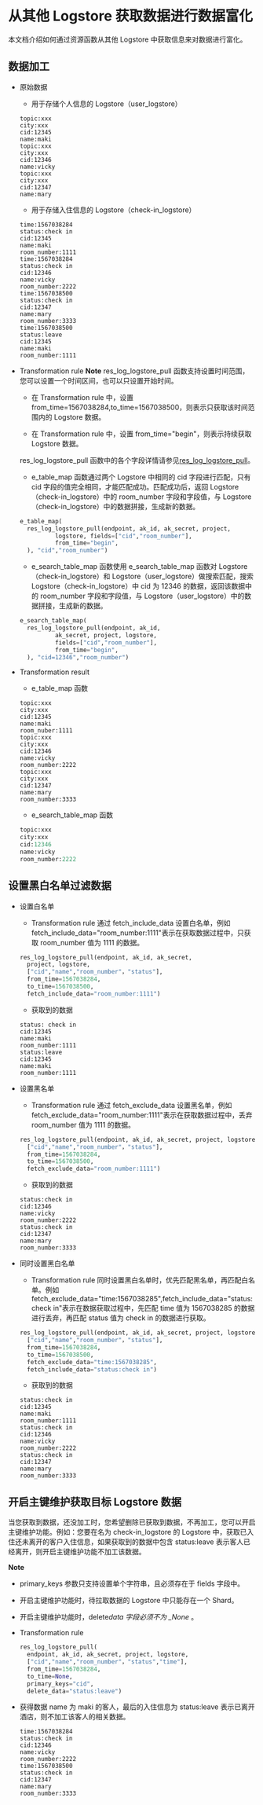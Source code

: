 # 从其他 Logstore 获取数据进行数据富化

本文档介绍如何通过资源函数从其他 Logstore 中获取信息来对数据进行富化。

## 数据加工

- 原始数据

  - 用于存储个人信息的 Logstore（user_logstore）

  ```
  topic:xxx
  city:xxx
  cid:12345
  name:maki
  topic:xxx
  city:xxx
  cid:12346
  name:vicky
  topic:xxx
  city:xxx
  cid:12347
  name:mary
  ```

  - 用于存储入住信息的 Logstore（check-in_logstore）

  ```
  time:1567038284
  status:check in
  cid:12345
  name:maki
  room_number:1111
  time:1567038284
  status:check in
  cid:12346
  name:vicky
  room_number:2222
  time:1567038500
  status:check in
  cid:12347
  name:mary
  room_number:3333
  time:1567038500
  status:leave
  cid:12345
  name:maki
  room_number:1111
  ```

- Transformation rule
  **Note** res_log_logstore_pull 函数支持设置时间范围，您可以设置一个时间区间，也可以只设置开始时间。

  - 在 Transformation rule 中，设置 from_time=1567038284,to_time=1567038500，则表示只获取该时间范围内的 Logstore 数据。

  - 在 Transformation rule 中，设置 from_time="begin"，则表示持续获取 Logstore 数据。

  res_log_logstore_pull 函数中的各个字段详情请参见[res_log_logstore_pull](https://help.aliyun.com/document_detail/129401.htm?spm=a2c4g.11186623.2.6.4ba253beQxaPuJ#section-b3c-kth-p0t)。

  - e_table_map 函数通过两个 Logstore 中相同的 cid 字段进行匹配，只有 cid 字段的值完全相同，才能匹配成功。匹配成功后，返回 Logstore（check-in_logstore）中的 room_number 字段和字段值，与 Logstore（check-in_logstore）中的数据拼接，生成新的数据。

  ```python
  e_table_map(
  	res_log_logstore_pull(endpoint, ak_id, ak_secret, project,
  			logstore, fields=["cid","room_number"],
  			from_time="begin",
  	), "cid","room_number")
  ```

  - e_search_table_map 函数使用 e_search_table_map 函数对 Logstore（check-in_logstore）和 Logstore（user_logstore）做搜索匹配，搜索 Logstore（check-in_logstore）中 cid 为 12346 的数据，返回该数据中的 room_number 字段和字段值，与 Logstore（user_logstore）中的数据拼接，生成新的数据。

  ```python
  e_search_table_map(
  	res_log_logstore_pull(endpoint, ak_id,
  			ak_secret, project, logstore,
  			fields=["cid","room_number"],
  			from_time="begin",
  	), "cid=12346","room_number")
  ```

- Transformation result

  - e_table_map 函数

  ```
  topic:xxx
  city:xxx
  cid:12345
  name:maki
  room_nuber:1111
  topic:xxx
  city:xxx
  cid:12346
  name:vicky
  room_number:2222
  topic:xxx
  city:xxx
  cid:12347
  name:mary
  room_number:3333
  ```

  - e_search_table_map 函数

  ```python
  topic:xxx
  city:xxx
  cid:12346
  name:vicky
  room_number:2222
  ```

## 设置黑白名单过滤数据

- 设置白名单

  - Transformation rule 通过 fetch_include_data 设置白名单，例如 fetch_include_data="room_number:1111"表示在获取数据过程中，只获取 room_number 值为 1111 的数据。

  ```python
  res_log_logstore_pull(endpoint, ak_id, ak_secret,
  	project, logstore,
  	["cid","name","room_number"，"status"],
  	from_time=1567038284,
  	to_time=1567038500,
  	fetch_include_data="room_number:1111")
  ```

  - 获取到的数据

  ```
  status: check in
  cid:12345
  name:maki
  room_number:1111
  status:leave
  cid:12345
  name:maki
  room_number:1111
  ```

- 设置黑名单

  - Transformation rule 通过 fetch_exclude_data 设置黑名单，例如 fetch_exclude_data="room_number:1111"表示在获取数据过程中，丢弃 room_number 值为 1111 的数据。

  ```python
  res_log_logstore_pull(endpoint, ak_id, ak_secret, project, logstore,
  	["cid","name","room_number"，"status"],
  	from_time=1567038284,
  	to_time=1567038500,
  	fetch_exclude_data="room_number:1111")
  ```

  - 获取到的数据

  ```
  status:check in
  cid:12346
  name:vicky
  room_number:2222
  status:check in
  cid:12347
  name:mary
  room_number:3333
  ```

- 同时设置黑白名单

  - Transformation rule 同时设置黑白名单时，优先匹配黑名单，再匹配白名单。例如 fetch_exclude_data="time:1567038285",fetch_include_data="status:check in"表示在数据获取过程中，先匹配 time 值为 1567038285 的数据进行丢弃，再匹配 status 值为 check in 的数据进行获取。

  ```python
  res_log_logstore_pull(endpoint, ak_id, ak_secret, project, logstore,
  	["cid","name","room_number"，"status"],
  	from_time=1567038284,
  	to_time=1567038500,
  	fetch_exclude_data="time:1567038285",
  	fetch_include_data="status:check in")
  ```

  - 获取到的数据

  ```
  status:check in
  cid:12345
  name:maki
  room_number:1111
  status:check in
  cid:12346
  name:vicky
  room_number:2222
  status:check in
  cid:12347
  name:mary
  room_number:3333
  ```

## 开启主键维护获取目标 Logstore 数据

当您获取到数据，还没加工时，您希望删除已获取到数据，不再加工，您可以开启主键维护功能。例如：您要在名为 check-in_logstore 的 Logstore 中，获取已入住还未离开的客户入住信息，如果获取到的数据中包含 status:leave 表示客人已经离开，则开启主键维护功能不加工该数据。

**Note**

- primary_keys 参数只支持设置单个字符串，且必须存在于 fields 字段中。

- 开启主键维护功能时，待拉取数据的 Logstore 中只能存在一个 Shard。

- 开启主键维护功能时，delete*data 字段必须不为 \_None* 。

- Transformation rule

  ```python
  res_log_logstore_pull(
  	endpoint, ak_id, ak_secret, project, logstore,
  	["cid","name","room_number"，"status","time"],
  	from_time=1567038284,
  	to_time=None,
  	primary_keys="cid",
  	delete_data="status:leave")
  ```

- 获得数据 name 为 maki 的客人，最后的入住信息为 status:leave 表示已离开酒店，则不加工该客人的相关数据。
  ```
  time:1567038284
  status:check in
  cid:12346
  name:vicky
  room_number:2222
  time:1567038500
  status:check in
  cid:12347
  name:mary
  room_number:3333
  ```
